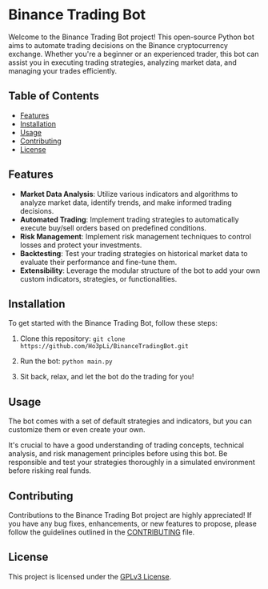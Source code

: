 # Binance Trading Bot

Welcome to the Binance Trading Bot project! This open-source Python bot aims to automate trading decisions on the Binance cryptocurrency exchange. Whether you're a beginner or an experienced trader, this bot can assist you in executing trading strategies, analyzing market data, and managing your trades efficiently.

## Table of Contents

- [Features](#features)
- [Installation](#installation)
- [Usage](#usage)
- [Contributing](#contributing)
- [License](#license)

## Features

- **Market Data Analysis**: Utilize various indicators and algorithms to analyze market data, identify trends, and make informed trading decisions.
- **Automated Trading**: Implement trading strategies to automatically execute buy/sell orders based on predefined conditions.
- **Risk Management**: Implement risk management techniques to control losses and protect your investments.
- **Backtesting**: Test your trading strategies on historical market data to evaluate their performance and fine-tune them.
- **Extensibility**: Leverage the modular structure of the bot to add your own custom indicators, strategies, or functionalities.

## Installation

To get started with the Binance Trading Bot, follow these steps:

1. Clone this repository:
```git clone https://github.com/Ho3pLi/BinanceTradingBot.git```

2. Run the bot:
```python main.py```

3. Sit back, relax, and let the bot do the trading for you!

## Usage

The bot comes with a set of default strategies and indicators, but you can customize them or even create your own.

It's crucial to have a good understanding of trading concepts, technical analysis, and risk management principles before using this bot. Be responsible and test your strategies thoroughly in a simulated environment before risking real funds.

## Contributing

Contributions to the Binance Trading Bot project are highly appreciated! If you have any bug fixes, enhancements, or new features to propose, please follow the guidelines outlined in the [CONTRIBUTING](CONTRIBUTING.md) file.

## License

This project is licensed under the [GPLv3 License](LICENSE).
